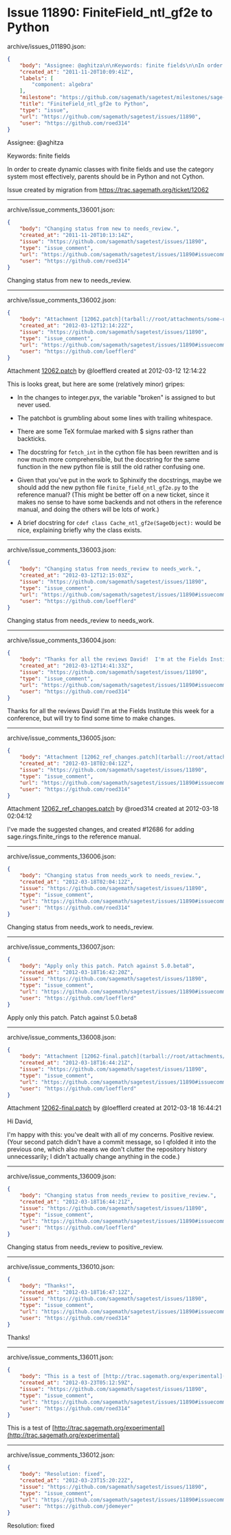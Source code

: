 # Issue 11890: FiniteField_ntl_gf2e to Python

archive/issues_011890.json:
```json
{
    "body": "Assignee: @aghitza\n\nKeywords: finite fields\n\nIn order to create dynamic classes with finite fields and use the category system most effectively, parents should be in Python and not Cython.\n\nIssue created by migration from https://trac.sagemath.org/ticket/12062\n\n",
    "created_at": "2011-11-20T10:09:41Z",
    "labels": [
        "component: algebra"
    ],
    "milestone": "https://github.com/sagemath/sagetest/milestones/sage-5.0",
    "title": "FiniteField_ntl_gf2e to Python",
    "type": "issue",
    "url": "https://github.com/sagemath/sagetest/issues/11890",
    "user": "https://github.com/roed314"
}
```
Assignee: @aghitza

Keywords: finite fields

In order to create dynamic classes with finite fields and use the category system most effectively, parents should be in Python and not Cython.

Issue created by migration from https://trac.sagemath.org/ticket/12062





---

archive/issue_comments_136001.json:
```json
{
    "body": "Changing status from new to needs_review.",
    "created_at": "2011-11-20T10:13:14Z",
    "issue": "https://github.com/sagemath/sagetest/issues/11890",
    "type": "issue_comment",
    "url": "https://github.com/sagemath/sagetest/issues/11890#issuecomment-136001",
    "user": "https://github.com/roed314"
}
```

Changing status from new to needs_review.



---

archive/issue_comments_136002.json:
```json
{
    "body": "Attachment [12062.patch](tarball://root/attachments/some-uuid/ticket12062/12062.patch) by @loefflerd created at 2012-03-12 12:14:22\n\nThis is looks great, but here are some (relatively minor) gripes:\n\n- In the changes to integer.pyx, the variable \"broken\" is assigned to but never used. \n\n- The patchbot is grumbling about some lines with trailing whitespace.\n\n- There are some TeX formulae marked with $ signs rather than backticks.\n\n- The docstring for `fetch_int` in the cython file has been rewritten and is now much more comprehensible, but the docstring for the same function in the new python file is still the old rather confusing one.\n\n- Given that you've put in the work to Sphinxify the docstrings, maybe we should add the new python file `finite_field_ntl_gf2e.py` to the reference manual? (This might be better off on a new ticket, since it makes no sense to have some backends and not others in the reference manual, and doing the others will be lots of work.)\n\n- A brief docstring for `cdef class Cache_ntl_gf2e(SageObject):` would be nice, explaining briefly why the class exists.",
    "created_at": "2012-03-12T12:14:22Z",
    "issue": "https://github.com/sagemath/sagetest/issues/11890",
    "type": "issue_comment",
    "url": "https://github.com/sagemath/sagetest/issues/11890#issuecomment-136002",
    "user": "https://github.com/loefflerd"
}
```

Attachment [12062.patch](tarball://root/attachments/some-uuid/ticket12062/12062.patch) by @loefflerd created at 2012-03-12 12:14:22

This is looks great, but here are some (relatively minor) gripes:

- In the changes to integer.pyx, the variable "broken" is assigned to but never used. 

- The patchbot is grumbling about some lines with trailing whitespace.

- There are some TeX formulae marked with $ signs rather than backticks.

- The docstring for `fetch_int` in the cython file has been rewritten and is now much more comprehensible, but the docstring for the same function in the new python file is still the old rather confusing one.

- Given that you've put in the work to Sphinxify the docstrings, maybe we should add the new python file `finite_field_ntl_gf2e.py` to the reference manual? (This might be better off on a new ticket, since it makes no sense to have some backends and not others in the reference manual, and doing the others will be lots of work.)

- A brief docstring for `cdef class Cache_ntl_gf2e(SageObject):` would be nice, explaining briefly why the class exists.



---

archive/issue_comments_136003.json:
```json
{
    "body": "Changing status from needs_review to needs_work.",
    "created_at": "2012-03-12T12:15:03Z",
    "issue": "https://github.com/sagemath/sagetest/issues/11890",
    "type": "issue_comment",
    "url": "https://github.com/sagemath/sagetest/issues/11890#issuecomment-136003",
    "user": "https://github.com/loefflerd"
}
```

Changing status from needs_review to needs_work.



---

archive/issue_comments_136004.json:
```json
{
    "body": "Thanks for all the reviews David!  I'm at the Fields Institute this week for a conference, but will try to find some time to make changes.",
    "created_at": "2012-03-12T14:41:33Z",
    "issue": "https://github.com/sagemath/sagetest/issues/11890",
    "type": "issue_comment",
    "url": "https://github.com/sagemath/sagetest/issues/11890#issuecomment-136004",
    "user": "https://github.com/roed314"
}
```

Thanks for all the reviews David!  I'm at the Fields Institute this week for a conference, but will try to find some time to make changes.



---

archive/issue_comments_136005.json:
```json
{
    "body": "Attachment [12062_ref_changes.patch](tarball://root/attachments/some-uuid/ticket12062/12062_ref_changes.patch) by @roed314 created at 2012-03-18 02:04:12\n\nI've made the suggested changes, and created #12686 for adding sage.rings.finite_rings to the reference manual.",
    "created_at": "2012-03-18T02:04:12Z",
    "issue": "https://github.com/sagemath/sagetest/issues/11890",
    "type": "issue_comment",
    "url": "https://github.com/sagemath/sagetest/issues/11890#issuecomment-136005",
    "user": "https://github.com/roed314"
}
```

Attachment [12062_ref_changes.patch](tarball://root/attachments/some-uuid/ticket12062/12062_ref_changes.patch) by @roed314 created at 2012-03-18 02:04:12

I've made the suggested changes, and created #12686 for adding sage.rings.finite_rings to the reference manual.



---

archive/issue_comments_136006.json:
```json
{
    "body": "Changing status from needs_work to needs_review.",
    "created_at": "2012-03-18T02:04:12Z",
    "issue": "https://github.com/sagemath/sagetest/issues/11890",
    "type": "issue_comment",
    "url": "https://github.com/sagemath/sagetest/issues/11890#issuecomment-136006",
    "user": "https://github.com/roed314"
}
```

Changing status from needs_work to needs_review.



---

archive/issue_comments_136007.json:
```json
{
    "body": "Apply only this patch. Patch against 5.0.beta8",
    "created_at": "2012-03-18T16:42:20Z",
    "issue": "https://github.com/sagemath/sagetest/issues/11890",
    "type": "issue_comment",
    "url": "https://github.com/sagemath/sagetest/issues/11890#issuecomment-136007",
    "user": "https://github.com/loefflerd"
}
```

Apply only this patch. Patch against 5.0.beta8



---

archive/issue_comments_136008.json:
```json
{
    "body": "Attachment [12062-final.patch](tarball://root/attachments/some-uuid/ticket12062/12062-final.patch) by @loefflerd created at 2012-03-18 16:44:21\n\nHi David,\n\nI'm happy with this: you've dealt with all of my concerns. Positive review. (Your second patch didn't have a commit message, so I qfolded it into the previous one, which also means we don't clutter the repository history unnecessarily; I didn't actually change anything in the code.)",
    "created_at": "2012-03-18T16:44:21Z",
    "issue": "https://github.com/sagemath/sagetest/issues/11890",
    "type": "issue_comment",
    "url": "https://github.com/sagemath/sagetest/issues/11890#issuecomment-136008",
    "user": "https://github.com/loefflerd"
}
```

Attachment [12062-final.patch](tarball://root/attachments/some-uuid/ticket12062/12062-final.patch) by @loefflerd created at 2012-03-18 16:44:21

Hi David,

I'm happy with this: you've dealt with all of my concerns. Positive review. (Your second patch didn't have a commit message, so I qfolded it into the previous one, which also means we don't clutter the repository history unnecessarily; I didn't actually change anything in the code.)



---

archive/issue_comments_136009.json:
```json
{
    "body": "Changing status from needs_review to positive_review.",
    "created_at": "2012-03-18T16:44:21Z",
    "issue": "https://github.com/sagemath/sagetest/issues/11890",
    "type": "issue_comment",
    "url": "https://github.com/sagemath/sagetest/issues/11890#issuecomment-136009",
    "user": "https://github.com/loefflerd"
}
```

Changing status from needs_review to positive_review.



---

archive/issue_comments_136010.json:
```json
{
    "body": "Thanks!",
    "created_at": "2012-03-18T16:47:12Z",
    "issue": "https://github.com/sagemath/sagetest/issues/11890",
    "type": "issue_comment",
    "url": "https://github.com/sagemath/sagetest/issues/11890#issuecomment-136010",
    "user": "https://github.com/roed314"
}
```

Thanks!



---

archive/issue_comments_136011.json:
```json
{
    "body": "This is a test of [http://trac.sagemath.org/experimental](http://trac.sagemath.org/experimental)",
    "created_at": "2012-03-23T05:12:59Z",
    "issue": "https://github.com/sagemath/sagetest/issues/11890",
    "type": "issue_comment",
    "url": "https://github.com/sagemath/sagetest/issues/11890#issuecomment-136011",
    "user": "https://github.com/roed314"
}
```

This is a test of [http://trac.sagemath.org/experimental](http://trac.sagemath.org/experimental)



---

archive/issue_comments_136012.json:
```json
{
    "body": "Resolution: fixed",
    "created_at": "2012-03-23T15:20:22Z",
    "issue": "https://github.com/sagemath/sagetest/issues/11890",
    "type": "issue_comment",
    "url": "https://github.com/sagemath/sagetest/issues/11890#issuecomment-136012",
    "user": "https://github.com/jdemeyer"
}
```

Resolution: fixed
